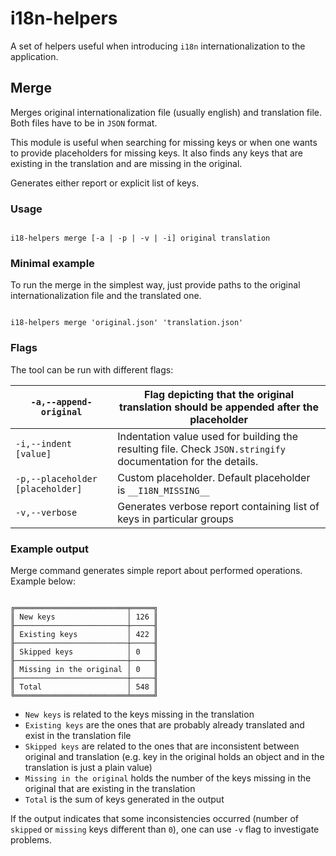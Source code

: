 # i18n-helpers

A set of helpers useful when introducing `i18n` internationalization to the application.

## Merge

Merges original internationalization file (usually english) and translation file. Both files have to be in `JSON` format.

This module is useful when searching for missing keys or when one wants to provide placeholders for missing keys. It also finds any keys that are existing in the translation and are missing in the original.

Generates either report or explicit list of keys.

### Usage

```

i18-helpers merge [-a | -p | -v | -i] original translation

```

### Minimal example

To run the merge in the simplest way, just provide paths to the original internationalization file and the translated one.

```

i18-helpers merge 'original.json' 'translation.json'

```

### Flags

The tool can be run with different flags:

| `-a,--append-original`            | Flag depicting that the original translation should be appended after the placeholder                         |
|-----------------------------------|---------------------------------------------------------------------------------------------------------------|
| `-i,--indent [value]`             | Indentation value used for building the resulting file. Check `JSON.stringify` documentation for the details. |
| `-p,--placeholder [placeholder]`  | Custom placeholder. Default placeholder is `__I18N_MISSING__`                                                 |
| `-v,--verbose`                    | Generates verbose report containing list of keys in particular groups                                         |

### Example output

Merge command generates simple report about performed operations. Example below:

```

╔═════════════════════════╤═════╗
║ New keys                │ 126 ║
╟─────────────────────────┼─────╢
║ Existing keys           │ 422 ║
╟─────────────────────────┼─────╢
║ Skipped keys            │ 0   ║
╟─────────────────────────┼─────╢
║ Missing in the original │ 0   ║
╟─────────────────────────┼─────╢
║ Total                   │ 548 ║
╚═════════════════════════╧═════╝

```

* `New keys` is related to the keys missing in the translation
* `Existing keys` are the ones that are probably already translated and exist in the translation file
* `Skipped keys` are related to the ones that are inconsistent between original and translation (e.g. key in the original holds an object and in the translation is just a plain value)
* `Missing in the original` holds the number of the keys missing in the original that are existing in the translation
* `Total` is the sum of keys generated in the output

If the output indicates that some inconsistencies occurred (number of `skipped` or `missing` keys different than `0`), one can use `-v` flag to investigate problems.
